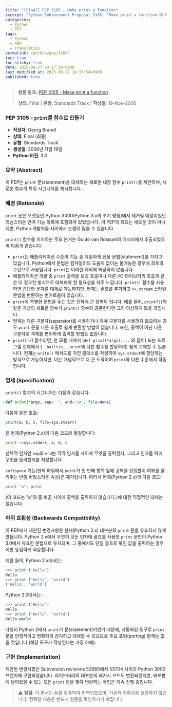 ```yaml
---
title: "[Final] PEP 3105 - Make print a function"
excerpt: "Python Enhancement Proposal 3105: 'Make print a function'에 대한 한국어 번역입니다."
categories:
  - Python
  - PEP
tags:
  - Python
  - PEP
  - Translation
permalink: /python/pep/3105/
toc: true
toc_sticky: true
date: 2025-09-27 14:17:54+0900
last_modified_at: 2025-09-27 14:17:54+0900
published: true
---
```

> **원문 링크:** [PEP 3105 - Make print a function](https://peps.python.org/pep-3105/)
>
> **상태:** Final | **유형:** Standards Track | **작성일:** 19-Nov-2006


### PEP 3105 – `print`를 함수로 만들기

*   **작성자**: Georg Brandl
*   **상태**: Final (최종)
*   **유형**: Standards Track
*   **생성일**: 2006년 11월 19일
*   **Python 버전**: 3.0

### 요약 (Abstract)
이 PEP는 `print` 문(statement)을 대체하는 새로운 내장 함수 `print()`를 제안하며, 새로운 함수의 특정 시그니처를 제시합니다.

### 배경 (Rationale)
`print` 문은 오랫동안 Python 3000(Python 3.x의 초기 명칭)에서 제거될 예정이었던 의심스러운 언어 기능 목록에 포함되어 있었습니다. 이 PEP의 목표는 새로운 것이 아니지만, Python 개발자들 사이에서 논쟁이 많을 수 있습니다.

`print()` 함수를 지지하는 주요 논거는 Guido van Rossum의 메시지에서 추출되었으며 다음과 같습니다:
*   `print`는 애플리케이션 수준의 기능 중 유일하게 전용 문법(statement)을 가지고 있습니다. Python에서 문법은 컴파일러의 도움이 없이는 불가능한 경우에 최후의 수단으로 사용됩니다. `print`는 이러한 예외에 해당하지 않습니다.
*   애플리케이션 개발 중 `print` 출력을 로깅 호출이나 다른 I/O 라이브러리 호출과 같은 더 정교한 방식으로 대체해야 할 필요성을 자주 느낍니다. `print()` 함수를 사용하면 간단한 문자열 대체로 가능하지만, 현재는 괄호를 추가하고 `>> stream` 스타일 문법을 변환하는 번거로움이 있습니다.
*   `print`에 특별한 문법을 두는 것은 진화에 큰 장벽이 됩니다. 예를 들어, `printf()`와 같은 가상의 새로운 함수가 `print()` 함수와 공존한다면 그리 이상하지 않을 것입니다.
*   현재는 다른 구분자(separator)를 사용하거나 아예 구분자를 사용하지 않으려는 경우 `print` 문을 다른 호출로 쉽게 변환할 방법이 없습니다. 또한, 공백이 아닌 다른 구분자로 객체를 편리하게 출력할 방법도 없습니다.
*   `print()`가 함수라면, 한 모듈 내에서 (`def print(*args):...` 와 같이) 또는 프로그램 전체에서 (`__builtin__.print`에 다른 함수를 할당하여) 쉽게 교체할 수 있습니다. 현재는 `write()` 메서드를 가진 클래스를 작성하여 `sys.stdout`에 할당하는 방식으로 가능하지만, 이는 개념적으로 더 큰 도약이며 `print`와 다른 수준에서 작동합니다.

### 명세 (Specification)
`print()` 함수의 시그니처는 다음과 같습니다:

```python
def print(*args, sep=' ', end='\n', file=None)
```

다음과 같은 호출:
```python
print(a, b, c, file=sys.stderr)
```
은 현재(Python 2.x)의 다음 코드와 동일합니다:
```python
print >>sys.stderr, a, b, c
```
선택적 인자인 `sep`와 `end`는 각각 인자들 사이에 무엇을 출력할지, 그리고 인자들 뒤에 무엇을 출력할지를 지정합니다.

`softspace` 기능(현재 파일에서 `print`가 첫 번째 항목 앞에 공백을 삽입할지 여부를 알려주는 반쯤 비밀스러운 속성)은 제거됩니다. 따라서 현재(Python 2.x)의 다음 코드:
```python
print "a", print
```
(이 코드는 "a"와 줄 바꿈 사이에 공백을 출력하지 않습니다.)에 대한 직접적인 대체는 없습니다.

### 하위 호환성 (Backwards Compatibility)
이 PEP에서 제안된 변경사항은 현재(Python 2.x) 대부분의 `print` 문을 유효하지 않게 만듭니다. Python 2.x에서 우연히 모든 인자에 괄호를 사용한 `print` 문만이 Python 3.0에서 유효한 문법으로 유지되며, 그 중에서도 단일 괄호로 묶인 값을 출력하는 경우에만 동일하게 작동합니다.

예를 들어, Python 2.x에서는:
```python
>>> print ("Hello")
Hello
>>> print ("Hello", "world")
('Hello', 'world')
```
Python 3.0에서는:
```python
>>> print ("Hello")
Hello
>>> print ("Hello", "world")
Hello world
```
다행히 Python 2에서 `print`가 문(statement)이었기 때문에, 자동화된 도구로 `print` 문을 안정적이고 명확하게 감지하고 대체할 수 있으므로 주요 포팅(porting) 문제는 없을 것입니다 (해당 도구가 작성된다는 가정 하에).

### 구현 (Implementation)
제안된 변경사항은 Subversion revisions 53685에서 53704 사이의 Python 3000 브랜치에 구현되었습니다. 라이브러리의 대부분의 레거시 코드도 변환되었지만, 배포판에 남아있을 수 있는 모든 `print` 문을 찾아 변환하는 작업은 계속 진행 중입니다.

> ⚠️ **알림:** 이 문서는 AI를 활용하여 번역되었으며, 기술적 정확성을 보장하지 않습니다. 정확한 내용은 반드시 원문을 확인하시기 바랍니다.